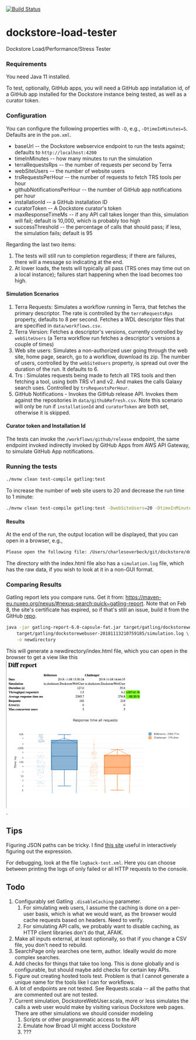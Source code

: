 [![Build Status](https://travis-ci.org/dockstore/dockstore-load-tester.svg?branch=master)](https://travis-ci.org/dockstore/dockstore-load-tester.svg?branch=master)

# dockstore-load-tester
Dockstore Load/Performance/Stress Tester

### Requirements

You need Java 11 installed.

To test, optionally, GitHub apps, you will need a GitHub app installation id, of a GitHub app installed for the Dockstore instance being
tested, as well as a curator token.

### Configuration

You can configure the following properties with `-D`, e.g., `-DtimeInMinutes=5`. Defaults are in the `pom.xml`.

* baseUrl -- the Dockstore webservice endpoint to run the tests against; defaults to `http://localhost:4200`
* timeInMinutes -- how many minutes to run the simulation
* terraRequestsRps -- the number of requests per second by Terra
* webSiteUsers -- the number of website users
* trsRequestsPerHour -- the number of requests to fetch TRS tools per hour
* githubNotificationsPerHour -- the number of GitHub app notifications per hour
* installationId -- a GitHub installation ID 
* curatorToken -- A Dockstore curator's token
* maxResponseTimeMs -- if any API call takes longer than this, simulation will fail; default is 10,000, which is probably too high
* successThreshold -- the percentage of calls that should pass; if less, the simulation fails; default is 95

Regarding the last two items:

1. The tests will still run to completion regardless; if there are failures, there will a message so indicating at the end.
2. At lower loads, the tests will typically all pass (TRS ones may time out on a local instance); failures start happening when the load 
becomes too high.

#### Simulation Scenarios

1. Terra Requests: Simulates a workflow running in Terra, that fetches the primary descriptor. The rate is controlled by the `terraRequestsRps` property, defaults to 8 per second. Fetches a WDL descriptor files that are specified in `data/workflows.csv`.
2. Terra Version: Fetches a descriptor's versions, currently controlled by `webSiteUsers` (a Terra workflow run fetches a descriptor's versions a couple of times)
3. Web site users: Simulates a non-authorized user going through the web site, home page, search, go to a workflow, download its zip. The number of users, controlled by the `webSiteUsers` property, is spread out over the duration of the run. It defaults to 6.
4. Trs : Simulates requests being made to fetch all TRS tools and then fetching a tool, using both TRS v1 and v2. And makes the calls Galaxy search uses. Controlled by `trsRequestsPerHour`. 
5. GitHub Notifications - Invokes the GitHub release API. Invokes them against the repositories in `data/githubRefresh.csv`. Note this scenario will only be run if `installationId` and `curatorToken` are both
set, otherwise it is skipped.

#### Curator token and Installation Id

The tests can invoke the `/workflows/github/release` endpoint, the same endpoint invoked indirectly invoked by GitHub Apps from
AWS API Gateway, to simulate GitHub App notifications.

### Running the tests

```bash
./mvnw clean test-compile gatling:test
```

To increase the number of web site users to 20 and decrease the run time to 1 minute:

```bash
./mvnw clean test-compile gatling:test -DwebSiteUsers=20 -DtimeInMinutes=1
```

#### Results

At the end of the run, the output location will be displayed, that you can open in a browser, e.g.,

```bash
Please open the following file: /Users/charlesoverbeck/git/dockstore/dockstore-load-tester/target/gatling/dockstorewebuser-20181108213044663/index.html
```

The directory with the index.html file also has a `simulation.log` file, which has the raw data, if you wish to look at it in a non-GUI
format.

### Comparing Results

Gatling report lets you compare runs. Get it from: https://maven-eu.nuxeo.org/nexus/#nexus-search;quick~gatling-report. Note that on Feb 8,
the site's certificate has expired, so if that's still an issue, build it from the GitHub [repo](https://github.com/nuxeo/gatling-report).

```bash
java -jar gatling-report-6.0-capsule-fat.jar target/gatling/dockstorewebuser-20181109062654032/simulation.log \
    target/gatling/dockstorewebuser-20181113210759185/simulation.log \
    -o newdirectory
```

This will generate a newdirectory/index.html file, which you can open in the browser to get a view like this ![nuxeo screenshot](nuxeo-screenshot.png).


## Tips

Figuring JSON paths can be tricky. I find [this site](https://jsonpath.herokuapp.com/) useful in interactively figuring out the
expression.

For debugging, look at the file `logback-test.xml`. Here you can choose between printing the logs of only failed or all HTTP requests to the console.

## Todo

1. Configurably set Gatling `.disableCaching` parameter.
   1. For simulating web users, I assume the caching is done
on a per-user basis, which is what we would want, as the browser would cache requests based on headers. Need to verify.
   2. For simulating API calls, we probably want to disable caching, as HTTP client libraries don't do that, AFAIK.
1. Make all inputs external, at least optionally, so that if you change a CSV file, you don't need to rebuild.
1. SearchPage only searches one term, author. Ideally would do more complex searches.
1. Add checks for things that take too long. This is done globally and is configurable, but should maybe add checks
for certain key APIs.
1. Figure out creating hosted tools test. Problem is that I cannot generate a unique name for the tools like I can for workflows.
1. A lot of endpoints are not tested. See Requests.scala -- all the paths that are commented out are not tested.
1. Current simulation, DockstoreWebUser.scala, more or less simulates the calls a web user would make by
visiting various Dockstore web pages. There are other simulations we should consider modeling
    1. Scripts or other programmatic access to the API
    1. Emulate how Broad UI might access Dockstore
    1. ??? 

